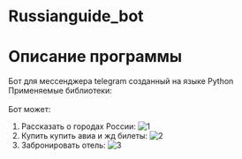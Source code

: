# Russianguide_bot
# Описание программы
Бот для мессенджера telegram созданный на языке Python<br />
Применяемые библиотеки:<br />
 <br />
Бот может:
1. Рассказать о городах России:
![1](https://user-images.githubusercontent.com/103204349/217545829-8896fb3f-a058-4145-856c-400971585c32.jpg)
2. Купить купить авиа и жд билеты:
![2](https://user-images.githubusercontent.com/103204349/217545824-42335130-13b8-4965-8ed2-e56973701575.jpg)
3. Забронировать отель:
![3](https://user-images.githubusercontent.com/103204349/217545806-69d9ded3-25ca-495c-aa1b-63c4e4727eba.jpg)
